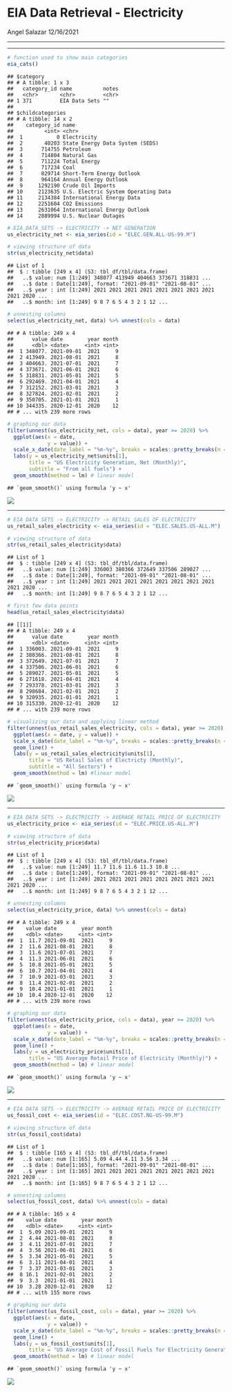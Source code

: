 EIA Data Retrieval - Electricity
================
Angel Salazar
12/16/2021

-----

-----

``` r
# function used to show main categories
eia_cats()
```

    ## $category
    ## # A tibble: 1 x 3
    ##   category_id name          notes
    ##   <chr>       <chr>         <chr>
    ## 1 371         EIA Data Sets ""   
    ## 
    ## $childcategories
    ## # A tibble: 14 x 2
    ##    category_id name                               
    ##          <int> <chr>                              
    ##  1           0 Electricity                        
    ##  2       40203 State Energy Data System (SEDS)    
    ##  3      714755 Petroleum                          
    ##  4      714804 Natural Gas                        
    ##  5      711224 Total Energy                       
    ##  6      717234 Coal                               
    ##  7      829714 Short-Term Energy Outlook          
    ##  8      964164 Annual Energy Outlook              
    ##  9     1292190 Crude Oil Imports                  
    ## 10     2123635 U.S. Electric System Operating Data
    ## 11     2134384 International Energy Data          
    ## 12     2251604 CO2 Emissions                      
    ## 13     2631064 International Energy Outlook       
    ## 14     2889994 U.S. Nuclear Outages

``` r
# EIA_DATA_SETS -> ELECTRICITY -> NET GENERATION
us_electricity_net <- eia_series(id = "ELEC.GEN.ALL-US-99.M") 

# viewing structure of data
str(us_electricity_net$data)
```

    ## List of 1
    ##  $ : tibble [249 x 4] (S3: tbl_df/tbl/data.frame)
    ##   ..$ value: num [1:249] 348077 413949 404663 373671 318831 ...
    ##   ..$ date : Date[1:249], format: "2021-09-01" "2021-08-01" ...
    ##   ..$ year : int [1:249] 2021 2021 2021 2021 2021 2021 2021 2021 2021 2020 ...
    ##   ..$ month: int [1:249] 9 8 7 6 5 4 3 2 1 12 ...

``` r
# unnesting columns 
select(us_electricity_net, data) %>% unnest(cols = data)
```

    ## # A tibble: 249 x 4
    ##      value date        year month
    ##      <dbl> <date>     <int> <int>
    ##  1 348077. 2021-09-01  2021     9
    ##  2 413949. 2021-08-01  2021     8
    ##  3 404663. 2021-07-01  2021     7
    ##  4 373671. 2021-06-01  2021     6
    ##  5 318831. 2021-05-01  2021     5
    ##  6 292469. 2021-04-01  2021     4
    ##  7 312152. 2021-03-01  2021     3
    ##  8 327824. 2021-02-01  2021     2
    ##  9 350705. 2021-01-01  2021     1
    ## 10 344335. 2020-12-01  2020    12
    ## # ... with 239 more rows

``` r
# graphing our data
filter(unnest(us_electricity_net, cols = data), year >= 2020) %>%
  ggplot(aes(x = date, 
             y = value)) + 
  scale_x_date(date_label = "%m-%y", breaks = scales::pretty_breaks(n = 10)) + geom_line() +
  labs(y = us_electricity_net$units[1], 
       title = "US Electricity Generation, Net (Monthly)", 
       subtitle = "From all fuels") +
  geom_smooth(method = lm) # linear model 
```

    ## `geom_smooth()` using formula 'y ~ x'

![](eia_electricity_files/figure-gfm/us%20electricity%20generation-1.png)<!-- -->

-----

``` r
# EIA DATA SETS -> ELECTRICITY -> RETAIL SALES OF ELECTRICITY
us_retail_sales_electricity <- eia_series(id = "ELEC.SALES.US-ALL.M")

# viewing structure of data
str(us_retail_sales_electricity$data)
```

    ## List of 1
    ##  $ : tibble [249 x 4] (S3: tbl_df/tbl/data.frame)
    ##   ..$ value: num [1:249] 336003 380366 372649 337506 289027 ...
    ##   ..$ date : Date[1:249], format: "2021-09-01" "2021-08-01" ...
    ##   ..$ year : int [1:249] 2021 2021 2021 2021 2021 2021 2021 2021 2021 2020 ...
    ##   ..$ month: int [1:249] 9 8 7 6 5 4 3 2 1 12 ...

``` r
# first few data points
head(us_retail_sales_electricity$data)
```

    ## [[1]]
    ## # A tibble: 249 x 4
    ##      value date        year month
    ##      <dbl> <date>     <int> <int>
    ##  1 336003. 2021-09-01  2021     9
    ##  2 380366. 2021-08-01  2021     8
    ##  3 372649. 2021-07-01  2021     7
    ##  4 337506. 2021-06-01  2021     6
    ##  5 289027. 2021-05-01  2021     5
    ##  6 271618. 2021-04-01  2021     4
    ##  7 293378. 2021-03-01  2021     3
    ##  8 298684. 2021-02-01  2021     2
    ##  9 320935. 2021-01-01  2021     1
    ## 10 315330. 2020-12-01  2020    12
    ## # ... with 239 more rows

``` r
# visualizing our data and applying linear method
filter(unnest(us_retail_sales_electricity, cols = data), year >= 2020) %>%
  ggplot(aes(x = date, y = value)) + 
  scale_x_date(date_label = "%m-%y", breaks = scales::pretty_breaks(n = 10)) +
  geom_line() +
  labs(y = us_retail_sales_electricity$units[1], 
       title = "US Retail Sales of Electricty (Monthly)", 
       subtitle = "All Sectors") + 
  geom_smooth(method = lm) #linear model
```

    ## `geom_smooth()` using formula 'y ~ x'

![](eia_electricity_files/figure-gfm/us%20electricity%20retail%20sales-1.png)<!-- -->

-----

``` r
# EIA DATA SETS -> ELECTRICITY -> AVERAGE RETAIL PRICE OF ELECTRICITY
us_electricity_price <- eia_series(id = "ELEC.PRICE.US-ALL.M")

# viewing structure of data
str(us_electricity_price$data)
```

    ## List of 1
    ##  $ : tibble [249 x 4] (S3: tbl_df/tbl/data.frame)
    ##   ..$ value: num [1:249] 11.7 11.6 11.6 11.3 10.8 ...
    ##   ..$ date : Date[1:249], format: "2021-09-01" "2021-08-01" ...
    ##   ..$ year : int [1:249] 2021 2021 2021 2021 2021 2021 2021 2021 2021 2020 ...
    ##   ..$ month: int [1:249] 9 8 7 6 5 4 3 2 1 12 ...

``` r
# unnesting columns 
select(us_electricity_price, data) %>% unnest(cols = data)
```

    ## # A tibble: 249 x 4
    ##    value date        year month
    ##    <dbl> <date>     <int> <int>
    ##  1  11.7 2021-09-01  2021     9
    ##  2  11.6 2021-08-01  2021     8
    ##  3  11.6 2021-07-01  2021     7
    ##  4  11.3 2021-06-01  2021     6
    ##  5  10.8 2021-05-01  2021     5
    ##  6  10.7 2021-04-01  2021     4
    ##  7  10.9 2021-03-01  2021     3
    ##  8  11.4 2021-02-01  2021     2
    ##  9  10.4 2021-01-01  2021     1
    ## 10  10.4 2020-12-01  2020    12
    ## # ... with 239 more rows

``` r
# graphing our data
filter(unnest(us_electricity_price, cols = data), year >= 2020) %>%
  ggplot(aes(x = date, 
             y = value)) + 
  scale_x_date(date_label = "%m-%y", breaks = scales::pretty_breaks(n = 10)) +
  geom_line() +
  labs(y = us_electricity_price$units[1], 
       title = "US Average Retail Price of Electricity (Monthly)") +
  geom_smooth(method = lm) # linear model 
```

    ## `geom_smooth()` using formula 'y ~ x'

![](eia_electricity_files/figure-gfm/average%20price%20of%20electricity-1.png)<!-- -->

-----

``` r
# EIA DATA SETS -> ELECTRICITY -> AVERAGE RETAIL PRICE OF ELECTRICITY
us_fossil_cost <- eia_series(id = "ELEC.COST.NG-US-99.M")

# viewing structure of data
str(us_fossil_cost$data)
```

    ## List of 1
    ##  $ : tibble [165 x 4] (S3: tbl_df/tbl/data.frame)
    ##   ..$ value: num [1:165] 5.09 4.44 4.11 3.56 3.34 ...
    ##   ..$ date : Date[1:165], format: "2021-09-01" "2021-08-01" ...
    ##   ..$ year : int [1:165] 2021 2021 2021 2021 2021 2021 2021 2021 2021 2020 ...
    ##   ..$ month: int [1:165] 9 8 7 6 5 4 3 2 1 12 ...

``` r
# unnesting columns 
select(us_fossil_cost, data) %>% unnest(cols = data)
```

    ## # A tibble: 165 x 4
    ##    value date        year month
    ##    <dbl> <date>     <int> <int>
    ##  1  5.09 2021-09-01  2021     9
    ##  2  4.44 2021-08-01  2021     8
    ##  3  4.11 2021-07-01  2021     7
    ##  4  3.56 2021-06-01  2021     6
    ##  5  3.34 2021-05-01  2021     5
    ##  6  3.11 2021-04-01  2021     4
    ##  7  3.37 2021-03-01  2021     3
    ##  8 16.1  2021-02-01  2021     2
    ##  9  3.3  2021-01-01  2021     1
    ## 10  3.28 2020-12-01  2020    12
    ## # ... with 155 more rows

``` r
# graphing our data
filter(unnest(us_fossil_cost, cols = data), year >= 2020) %>%
  ggplot(aes(x = date, 
             y = value)) + 
  scale_x_date(date_label = "%m-%y", breaks = scales::pretty_breaks(n = 10)) +
  geom_line() +
  labs(y = us_fossil_cost$units[1], 
       title = "US Average Cost of Fossil Fuels for Electricity Generation, Natural Gas (Monthly)") +
  geom_smooth(method = lm) # linear model 
```

    ## `geom_smooth()` using formula 'y ~ x'

![](eia_electricity_files/figure-gfm/fossil%20fuel%20cost%20for%20electric%20generation-1.png)<!-- -->
